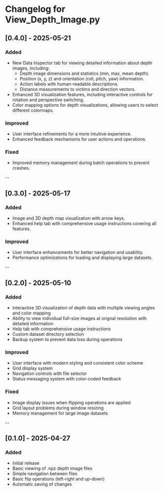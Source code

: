 # Changelog for View_Depth_Image.py
## [0.4.0] - 2025-05-21
### Added
- New Data Inspector tab for viewing detailed information about depth images, including:
  - Depth image dimensions and statistics (min, max, mean depth).
  - Position (x, y, z) and orientation (roll, pitch, yaw) information.
  - Action labels with human-readable descriptions.
  - Distance measurements to victims and direction vectors.
- Enhanced 3D visualization features, including interactive controls for rotation and perspective switching.
- Color mapping options for depth visualizations, allowing users to select different colormaps.

### Improved
- User interface refinements for a more intuitive experience.
- Enhanced feedback mechanisms for user actions and operations.

### Fixed
- Improved memory management during batch operations to prevent crashes.

--

## [0.3.0] - 2025-05-17
### Added
- Image and 3D depth map visualization with arrow keys.
- Enhanced help tab with comprehensive usage instructions covering all features.

### Improved
- User interface enhancements for better navigation and usability.
- Performance optimizations for loading and displaying large datasets.

--

## [0.2.0] - 2025-05-10
### Added
- Interactive 3D visualization of depth data with multiple viewing angles and color mapping
- Ability to view individual full-size images at orignal resolution with detailed information
- Help tab with comprehensive usage instructions
- Custom dataset directory selection
- Backup system to prevent data loss during operations

### Improved
- User interface with modern styling and consistent color scheme
- Grid display system
- Navigation controls with file selector
- Status messaging system with color-coded feedback

### Fixed
- Image display issues when flipping operations are applied
- Grid layout problems during window resizing
- Memory management for large image datasets

--

## [0.1.0] - 2025-04-27
### Added
- Initial release
- Basic viewing of .npz depth image files
- Simple navigation between files
- Basic flip operations (left-right and up-down)
- Automatic saving of changes 